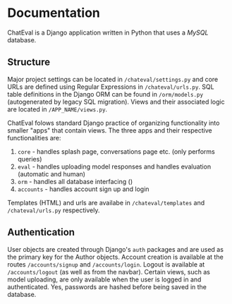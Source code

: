 # Documentation
ChatEval is a Django application written in Python that uses a *MySQL* database. 

## Structure
Major project settings can be located in `/chateval/settings.py` and core URLs are defined using Regular Expressions in `/chateval/urls.py`. SQL table definitions in the Django ORM can be found in `/orm/models.py` (autogenerated by legacy SQL migration). Views and their associated logic are located in `/APP_NAME/views.py`.

ChatEval folows standard Django practice of organizing functionality into smaller "apps" that contain views. The three apps and their respective functionalities are:

1. `core` - handles splash page, conversations page etc. (only performs queries)
2. `eval` - handles uploading model responses and handles evaluation (automatic and human)
3. `orm` - handles all database interfacing ()
4. `accounts` - handles account sign up and login  

Templates (HTML) and urls are availabe in `/chateval/templates` and `/chateval/urls.py` respectively.

## Authentication
User objects are created through Django's `auth` packages and are used as the primary key for the Author objects. Account creation is available at the routes `/accounts/signup` and `/accounts/login`. Logout is available at `/accounts/logout` (as well as from the navbar). Certain views, such as model uploading, are only available when the user is logged in and authenticated. Yes, passwords are hashed before being saved in the database.